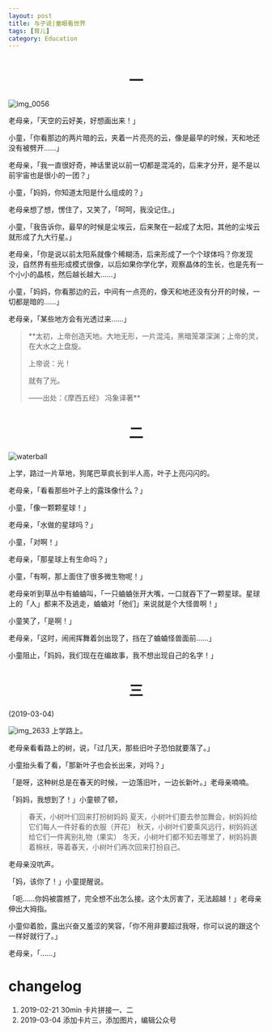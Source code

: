 ```yaml
---
layout: post
title: 与子说|童眼看世界
tags: [育儿]
category: Education
---
```


# <center> 一
![img_0056](https://user-images.githubusercontent.com/23351109/53287064-07700900-37b2-11e9-9f83-e7ba9a3c94f4.jpg)

老母亲，「天空的云好美，好想画出来！」

小童，「你看那边的两片暗的云，夹着一片亮亮的云，像是最早的时候，天和地还没有被劈开……」

老母亲，「我一直很好奇，神话里说以前一切都是混沌的，后来才分开，是不是以前宇宙也是很小的一团？」

小童，「妈妈，你知道太阳是什么组成的？」

老母亲想了想，愣住了，又笑了，「呵呵，我没记住。」

小童，「我告诉你，最早的时候是尘埃云，后来聚在一起成了太阳，其他的尘埃云就形成了九大行星。」

老母亲，「你是说以前太阳系就像个稀糊汤，后来形成了一个个球体吗？你发现没，自然界有些形成模式很像，以后如果你学化学，观察晶体的生长，也是先有一个小小的晶核，然后越长越大……」

小童，「妈妈，你看那边的云，中间有一点亮的，像天和地还没有分开的时候，一切都是暗的……」

老母亲，「某些地方会有光透过来……」

> **太初，上帝创造天地。大地无形，一片混沌，黑暗笼罩深渊；上帝的灵，在大水之上盘旋。
>
> 上帝说：光！
>
> 就有了光。
>
> ——出处：《摩西五经》 冯象译著**

# <center> 二
![waterball](https://user-images.githubusercontent.com/23351109/53287074-3e461f00-37b2-11e9-8872-5c2580344b66.jpeg)

上学，路过一片草地，狗尾巴草疯长到半人高，叶子上亮闪闪的。

老母亲，「看看那些叶子上的露珠像什么？」

小童，「像一颗颗星球！」

老母亲，「水做的星球吗？」

小童，「对啊！」

老母亲，「那星球上有生命吗？」

小童，「有啊，那上面住了很多微生物呢！」

老母亲听到草丛中有蛐蛐叫，「一只蛐蛐张开大嘴，一口就吞下了一颗星球。星球上的「人」都来不及逃走，蛐蛐对「他们」来说就是个大怪兽啊！」

小童笑了，「是啊！」

老母亲，「这时，闹闹挥舞着剑出现了，挡在了蛐蛐怪兽面前……」

小童阻止，「妈妈，我们现在在编故事，我不想出现自己的名字！」

# <center> 三
(2019-03-04)

![img_2633](https://user-images.githubusercontent.com/23351109/53713230-1d9e5900-3e85-11e9-8446-445625a13e3f.JPG)
上学路上。

老母亲看看路上的树，说，「过几天，那些旧叶子恐怕就要落了。」

小童抬头看了看，「那新叶子也会长出来，对吗？」

「是呀，这种树总是在春天的时候，一边落旧叶，一边长新叶。」老母亲喃喃。

「妈妈，我想到了！」小童顿了顿，

> 春天，小树叶们回来打扮树妈妈
> 夏天，小树叶们要去参加舞会，树妈妈给它们每人一件好看的衣服（开花）
> 秋天，小树叶们要乘风远行，树妈妈送给它们一件离别礼物（果实）
> 冬天，小树叶们都不知去哪里了，树妈妈裹着棉袄，等着春天，小树叶们再次回来打扮自己。

老母亲没吭声。

「妈，该你了！」小童提醒说。

「呃……你妈被震撼了，完全想不出怎么接。这个太厉害了，无法超越！」老母亲伸出大拇指。

小童仰着脸，露出兴奋又羞涩的笑容，「你不用非要超过我呀，你可以说的跟这个一样好就行了。」

老母亲，「……」


# changelog

1. 2019-02-21 30min 卡片拼接一、二
2. 2019-03-04 添加卡片三，添加图片，编辑公众号
